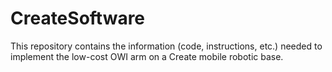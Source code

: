 # CreateSoftware
This repository contains the information (code, instructions, etc.) needed to implement the low-cost
OWI arm on a Create mobile robotic base.

